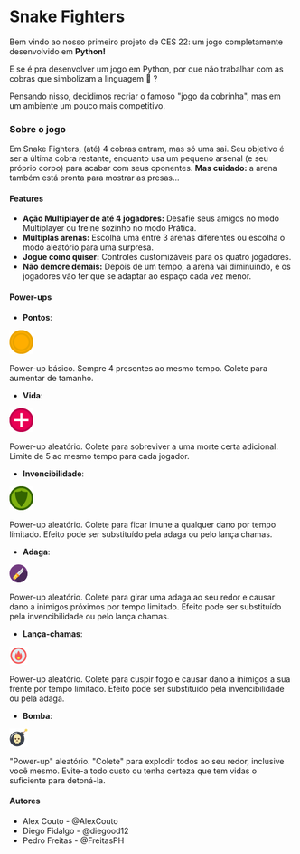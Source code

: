 # Snake Fighters
Bem vindo ao nosso primeiro projeto de CES 22: um jogo completamente desenvolvido em **Python!** 

E se é pra desenvolver um jogo em Python, por que não trabalhar com as cobras que simbolizam a linguagem :snake: ?

Pensando nisso, decidimos recriar o famoso "jogo da cobrinha", mas em um ambiente um pouco mais competitivo.

### Sobre o jogo
Em Snake Fighters, (até) 4 cobras entram, mas só uma sai. Seu objetivo é ser a última cobra restante, enquanto usa um pequeno arsenal (e seu próprio corpo) para acabar com seus oponentes. **Mas cuidado:** a arena também está pronta para mostrar as presas...

#### Features
* **Ação Multiplayer de até 4 jogadores:** Desafie seus amigos no modo Multiplayer ou treine sozinho no modo Prática.
* **Múltiplas arenas:** Escolha uma entre 3 arenas diferentes ou escolha o modo aleatório para uma surpresa.
* **Jogue como quiser:** Controles customizáveis para os quatro jogadores.
* **Não demore demais:** Depois de um tempo, a arena vai diminuindo, e os jogadores vão ter que se adaptar ao espaço cada vez menor.

#### Power-ups
* **Pontos**:

![Ponto](/assets/img/powerups/ponto.png)

Power-up básico. Sempre 4 presentes ao mesmo tempo. Colete para aumentar de tamanho.

* **Vida**:

![Vida](/assets/img/powerups/vida.png)

Power-up aleatório. Colete para sobreviver a uma morte certa adicional. Limite de 5 ao mesmo tempo para cada jogador.

* **Invencibilidade**:

![Invencibilidade](/assets/img/powerups/invencibilidade.png)

Power-up aleatório. Colete para ficar imune a qualquer dano por tempo limitado. Efeito pode ser substituído pela adaga ou pelo lança chamas.

* **Adaga**:

![Adaga](/assets/img/powerups/dagger.png)

Power-up aleatório. Colete para girar uma adaga ao seu redor e causar dano a inimigos próximos por tempo limitado. Efeito pode ser substituído pela invencibilidade ou pelo lança chamas.

* **Lança-chamas**:

![Lança-chamas](/assets/img/powerups/fire.png)

Power-up aleatório. Colete para cuspir fogo e causar dano a inimigos a sua frente por tempo limitado. Efeito pode ser substituído pela invencibilidade ou pela adaga.

* **Bomba**:

![Bomba](/assets/img/powerups/bomb.png)

"Power-up" aleatório. "Colete" para explodir todos ao seu redor, inclusive você mesmo. Evite-a todo custo ou tenha certeza que tem vidas o suficiente para detoná-la.

#### Autores

* Alex Couto - @AlexCouto
* Diego Fidalgo - @diegood12
* Pedro Freitas - @FreitasPH

